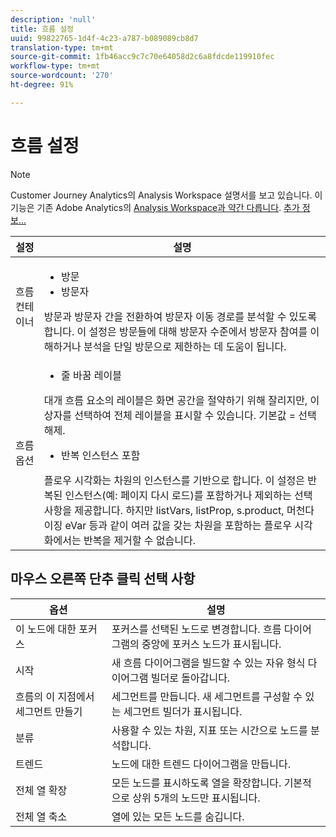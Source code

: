 ```yaml
---
description: 'null'
title: 흐름 설정
uuid: 99822765-1d4f-4c23-a787-b089089cb8d7
translation-type: tm+mt
source-git-commit: 1fb46acc9c7c70e64058d2c6a8fdcde119910fec
workflow-type: tm+mt
source-wordcount: '270'
ht-degree: 91%

---
```



# 흐름 설정

>[!NOTE]
>
>Customer Journey Analytics의 Analysis Workspace 설명서를 보고 있습니다. 이 기능은 기존 Adobe Analytics의 [Analysis Workspace과 약간 다릅니다](https://docs.adobe.com/content/help/ko-KR/analytics/analyze/analysis-workspace/home.html). [추가 정보...](/help/getting-started/cja-aa.md)

| 설정 | 설명 |
|--- |--- |
| 흐름 컨테이너 | <ul><li>방문</li><li>방문자</li></ul> 방문과 방문자 간을 전환하여 방문자 이동 경로를 분석할 수 있도록 합니다. 이 설정은 방문들에 대해 방문자 수준에서 방문자 참여를 이해하거나 분석을 단일 방문으로 제한하는 데 도움이 됩니다.  |
| 흐름 옵션 | <ul><li>줄 바꿈 레이블</li></ul> 대개 흐름 요소의 레이블은 화면 공간을 절약하기 위해 잘리지만, 이 상자를 선택하여 전체 레이블을 표시할 수 있습니다.  기본값 = 선택 해제.<ul><li>반복 인스턴스 포함</li></ul> 플로우 시각화는 차원의 인스턴스를 기반으로 합니다. 이 설정은 반복된 인스턴스(예: 페이지 다시 로드)를 포함하거나 제외하는 선택 사항을 제공합니다. 하지만 listVars, listProp, s.product, 머천다이징 eVar 등과 같이 여러 값을 갖는 차원을 포함하는 플로우 시각화에서는 반복을 제거할 수 없습니다. |

## 마우스 오른쪽 단추 클릭 선택 사항

| 옵션 | 설명 |
|--- |--- |
| 이 노드에 대한 포커스 | 포커스를 선택된 노드로 변경합니다. 흐름 다이어그램의 중앙에 포커스 노드가 표시됩니다.  |
| 시작 | 새 흐름 다이어그램을 빌드할 수 있는 자유 형식 다이어그램 빌더로 돌아갑니다.  |
| 흐름의 이 지점에서 세그먼트 만들기 | 세그먼트를 만듭니다. 새 세그먼트를 구성할 수 있는 세그먼트 빌더가 표시됩니다. |
| 분류 | 사용할 수 있는 차원, 지표 또는 시간으로 노드를 분석합니다. |
| 트렌드 | 노드에 대한 트렌드 다이어그램을 만듭니다. |
| 전체 열 확장 | 모든 노드를 표시하도록 열을 확장합니다. 기본적으로 상위 5개의 노드만 표시됩니다. |
| 전체 열 축소 | 열에 있는 모든 노드를 숨깁니다.  |

